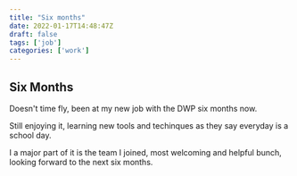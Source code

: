 ```yaml
---
title: "Six months"
date: 2022-01-17T14:48:47Z
draft: false
tags: ['job']
categories: ['work']
---
```


## Six Months

Doesn't time fly, been at my new job with the DWP six months now.

Still enjoying it, learning new tools and techinques as they say everyday is a school day.

I a major part of it is the team I joined, most welcoming and helpful bunch, looking forward to the next six months.
